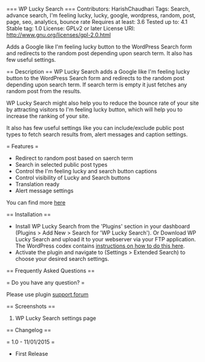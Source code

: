 === WP Lucky Search ===
Contributors: HarishChaudhari
Tags: Search, advance search, I'm feeling lucky, lucky, google, wordpress, random, post, page, seo, analytics, bounce rate
Requires at least: 3.6
Tested up to: 4.1
Stable tag: 1.0
License: GPLv2 or later
License URI: http://www.gnu.org/licenses/gpl-2.0.html

Adds a Google like I'm feeling lucky button to the WordPress Search form and redirects to the random post depending upon search term. It also has few useful settings.

== Description ==
WP Lucky Search adds a Google like I'm feeling lucky button to the WordPress Search form and redirects to the random post depending upon search term.
If search term is empty it just fetches any random post from the results.

WP Lucky Search might also help you to reduce the bounce rate of your site by attracting visitors to I'm feeling lucky button, which will help you to increase the ranking of your site.
 
It also has few useful settings like you can include/exclude public post types to fetch search results from, alert messages and caption settings.

= Features =

* Redirect to random post based on saerch term
* Search in selected public post types
* Control the I'm feeling lucky and search button captions
* Control visibility of Lucky and Search buttons
* Translation ready
* Alert message settings

You can find more [here](http://harishchaudhari.com/projects/wp-lucky-search/)

== Installation ==

* Install WP Lucky Search from the 'Plugins' section in your dashboard (Plugins > Add New > Search for 'WP Lucky Search').
  Or
  Download WP Lucky Search and upload it to your webserver via your FTP application. The WordPress codex contains [instructions on how to do this here](http://codex.wordpress.org/Managing_Plugins#Manual_Plugin_Installation).
* Activate the plugin and navigate to (Settings > Extended Search) to choose your desired search settings.

== Frequently Asked Questions ==

= Do you have any question? =

Please use plugin [support forum](http://wordpress.org/support/plugins/wp-lucky-search/) 

== Screenshots ==
1. WP Lucky Search settings page

== Changelog ==

= 1.0 - 11/01/2015 =
* First Release